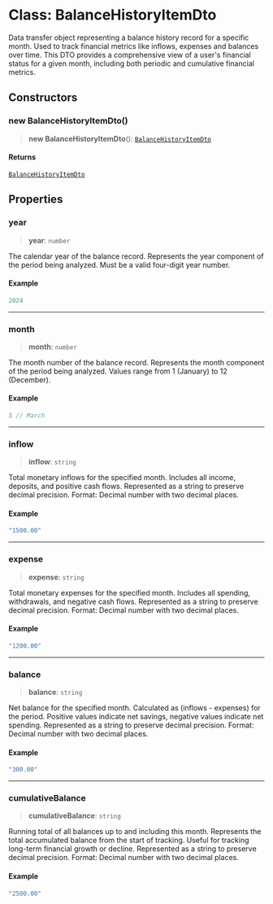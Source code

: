 # Class: BalanceHistoryItemDto

Data transfer object representing a balance history record for a specific month.
Used to track financial metrics like inflows, expenses and balances over time.
This DTO provides a comprehensive view of a user's financial status for a given month,
including both periodic and cumulative financial metrics.

## Constructors

### new BalanceHistoryItemDto()

> **new BalanceHistoryItemDto**(): [`BalanceHistoryItemDto`](BalanceHistoryItemDto.md)

#### Returns

[`BalanceHistoryItemDto`](BalanceHistoryItemDto.md)

## Properties

### year

> **year**: `number`

The calendar year of the balance record.
Represents the year component of the period being analyzed.
Must be a valid four-digit year number.

#### Example

```ts
2024
```

***

### month

> **month**: `number`

The month number of the balance record.
Represents the month component of the period being analyzed.
Values range from 1 (January) to 12 (December).

#### Example

```ts
3 // March
```

***

### inflow

> **inflow**: `string`

Total monetary inflows for the specified month.
Includes all income, deposits, and positive cash flows.
Represented as a string to preserve decimal precision.
Format: Decimal number with two decimal places.

#### Example

```ts
"1500.00"
```

***

### expense

> **expense**: `string`

Total monetary expenses for the specified month.
Includes all spending, withdrawals, and negative cash flows.
Represented as a string to preserve decimal precision.
Format: Decimal number with two decimal places.

#### Example

```ts
"1200.00"
```

***

### balance

> **balance**: `string`

Net balance for the specified month.
Calculated as (inflows - expenses) for the period.
Positive values indicate net savings, negative values indicate net spending.
Represented as a string to preserve decimal precision.
Format: Decimal number with two decimal places.

#### Example

```ts
"300.00"
```

***

### cumulativeBalance

> **cumulativeBalance**: `string`

Running total of all balances up to and including this month.
Represents the total accumulated balance from the start of tracking.
Useful for tracking long-term financial growth or decline.
Represented as a string to preserve decimal precision.
Format: Decimal number with two decimal places.

#### Example

```ts
"2500.00"
```
